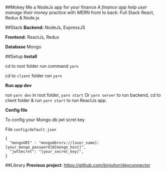 ##Mokey Me a NodeJs app for your finance
*A finance app help user manage their money*
practice with MERN front to back: Full Stack React, Redux & Node.js

##Stack
**Backend:**
NodeJs, ExpressJS

**Frontend:**
ReactJs, Redux

**Database**
Mongo

##Setup
**Install**

cd to root folder run command `yarn`

cd to `client` folder run `yarn`

**Run app dev**

run `yarn dev` in root folder, `yarn start` Or `yarn server` to run backend, cd to client folder & run `yarn start` to run ReactJs app.

**Config file**

To config your Mongo db jwt scret key

File `config/default.json`
```
{
  "mongoURI" : "mongodb+srv://[user_name]:[your_mongo_password]@[mongo_host]",
  "jwtSecret": "[your_secret_key]",
}
```

##Library
**Previous project**:  https://github.com/binjuhor/devconnector
